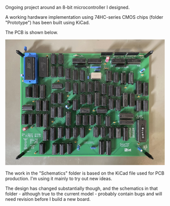 Ongoing project around an 8-bit microcontroller I designed.

A working hardware implementation using 74HC-series CMOS chips (folder "Prototype") has been built using KiCad.

The PCB is shown below.

![CPU board](https://github.com/Dosflange/Myth/blob/main/Controller-Board_abu.jpg)

The work in the "Schematics" folder is based on the KiCad file used for PCB production. I'm using it mainly to try out
new ideas.

The design has changed substantially though, and the schematics in that folder - although true to the current model - probably contain
bugs and will need revision before I build a new board.

